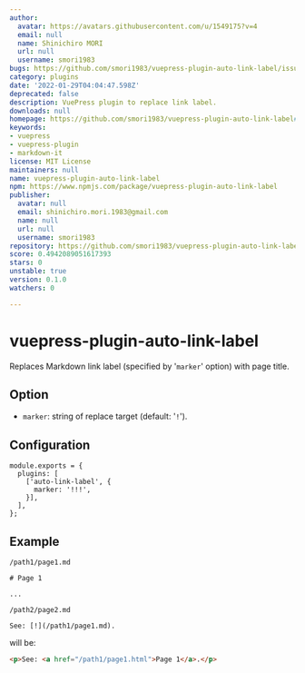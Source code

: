 ```yaml
---
author:
  avatar: https://avatars.githubusercontent.com/u/1549175?v=4
  email: null
  name: Shinichiro MORI
  url: null
  username: smori1983
bugs: https://github.com/smori1983/vuepress-plugin-auto-link-label/issues
category: plugins
date: '2022-01-29T04:04:47.598Z'
deprecated: false
description: VuePress plugin to replace link label.
downloads: null
homepage: https://github.com/smori1983/vuepress-plugin-auto-link-label#readme
keywords:
- vuepress
- vuepress-plugin
- markdown-it
license: MIT License
maintainers: null
name: vuepress-plugin-auto-link-label
npm: https://www.npmjs.com/package/vuepress-plugin-auto-link-label
publisher:
  avatar: null
  email: shinichiro.mori.1983@gmail.com
  name: null
  url: null
  username: smori1983
repository: https://github.com/smori1983/vuepress-plugin-auto-link-label
score: 0.4942089051617393
stars: 0
unstable: true
version: 0.1.0
watchers: 0

---
```


# vuepress-plugin-auto-link-label

Replaces Markdown link label (specified by '`marker`' option) with page title.


## Option

- `marker`: string of replace target (default: '`!`').


## Configuration

```
module.exports = {
  plugins: [
    ['auto-link-label', {
      marker: '!!!',
    }],
  ],
};
```


## Example

`/path1/page1.md`

```
# Page 1

...
```

`/path2/page2.md`

```
See: [!](/path1/page1.md).
```

will be:

```html
<p>See: <a href="/path1/page1.html">Page 1</a>.</p>
```
